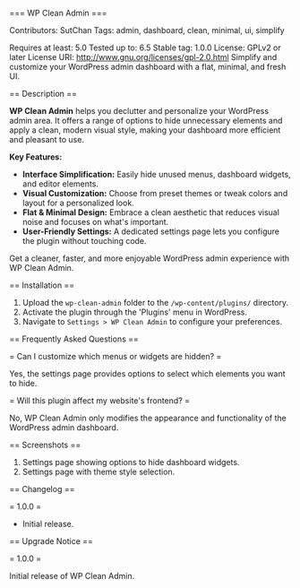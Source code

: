 ﻿=== WP Clean Admin ===

Contributors: SutChan
Tags: admin, dashboard, clean, minimal, ui, simplify

Requires at least: 5.0
Tested up to: 6.5
Stable tag: 1.0.0
License: GPLv2 or later
License URI: http://www.gnu.org/licenses/gpl-2.0.html
Simplify and customize your WordPress admin dashboard with a flat, minimal, and fresh UI.

== Description ==

**WP Clean Admin** helps you declutter and personalize your WordPress admin area. It offers a range of options to hide unnecessary elements and apply a clean, modern visual style, making your dashboard more efficient and pleasant to use.

**Key Features:**

*   **Interface Simplification:** Easily hide unused menus, dashboard widgets, and editor elements.
*   **Visual Customization:** Choose from preset themes or tweak colors and layout for a personalized look.
*   **Flat & Minimal Design:** Embrace a clean aesthetic that reduces visual noise and focuses on what's important.
*   **User-Friendly Settings:** A dedicated settings page lets you configure the plugin without touching code.

Get a cleaner, faster, and more enjoyable WordPress admin experience with WP Clean Admin.

== Installation ==

1. Upload the `wp-clean-admin` folder to the `/wp-content/plugins/` directory.
2. Activate the plugin through the 'Plugins' menu in WordPress.
3. Navigate to `Settings > WP Clean Admin` to configure your preferences.

== Frequently Asked Questions ==

= Can I customize which menus or widgets are hidden? =

Yes, the settings page provides options to select which elements you want to hide.

= Will this plugin affect my website's frontend? =

No, WP Clean Admin only modifies the appearance and functionality of the WordPress admin dashboard.

== Screenshots ==

1. Settings page showing options to hide dashboard widgets.
2. Settings page with theme style selection.

== Changelog ==

= 1.0.0 =
* Initial release.

== Upgrade Notice ==

= 1.0.0 =

Initial release of WP Clean Admin.


